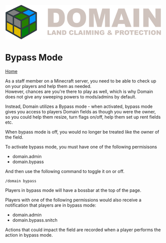 ![Domain](/images/domain_alt_small.png)

# Bypass Mode

[Home](https://torpkev.github.io/domain_docs)

As a staff member on a Minecraft server, you need to be able to check up on your players and help them as needed.  
However, chances are you're there to play as well, which is why Domain does not give any sweeping powers to mods/admins by default.

Instead, Domain utilizes a Bypass mode - when activated, bypass mode gives you access to players Domain fields as though you were the owner, so you could help them resize, turn flags on/off, help them set up rent fields etc.

When bypass mode is off, you would no longer be treated like the owner of the field.

To activate bypass mode, you must have one of the following permisisons

- domain.admin
- domain.bypass

And then use the following command to toggle it on or off.

    /domain bypass
    
Players in bypass mode will have a bossbar at the top of the page.

Players with one of the following permissions would also receive a notification that players are in bypass mode:

- domain.admin
- domain.bypass.snitch

Actions that could impact the field are recorded when a player performs the action in bypass mode.
